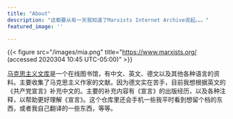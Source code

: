 ```yaml
---
title: "About"
description: "这都要从有一天我知道了Marxists Internet Archive说起。。。"
featured_image: ''

---
```


{{< figure src="/images/mia.png" title="https://www.marxists.org/ (accessed 2020304 10:45 UTC-05:00)" >}}

[马克思主义文库](https://www.marxists.org/)是一个在线图书馆，有中文、英文、德文以及其他各种语言的资料。主要收集了马克思主义作家的文献。因为德文实在苦手，目前我想根据英文的《共产党宣言》补充中文的。主要的补充内容有《宣言》的出版经历，以及各种注释，以帮助更好理解《宣言》。这个仓库里还会手机一些我平时看到想留个档的东西，或者我自己翻译的一些东西，等等。